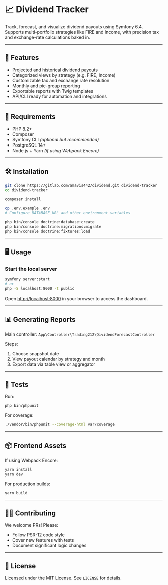 # 📈 Dividend Tracker

Track, forecast, and visualize dividend payouts using Symfony 6.4. Supports multi-portfolio strategies like FIRE and Income, with precision tax and exchange-rate calculations baked in.

---

## 🚀 Features

- Projected and historical dividend payouts
- Categorized views by strategy (e.g. FIRE, Income)
- Customizable tax and exchange rate resolution
- Monthly and pie-group reporting
- Exportable reports with Twig templates
- API/CLI ready for automation and integrations

---

## 🧰 Requirements

- PHP 8.2+
- Composer
- Symfony CLI *(optional but recommended)*
- PostgreSQL 14+
- Node.js + Yarn *(if using Webpack Encore)*

---

## 🛠 Installation

```bash
git clone https://gitlab.com/amavis442/dividend.git dividend-tracker
cd dividend-tracker

composer install

cp .env.example .env
# Configure DATABASE_URL and other environment variables

php bin/console doctrine:database:create
php bin/console doctrine:migrations:migrate
php bin/console doctrine:fixtures:load
```

---

## 🖥️ Usage

### Start the local server

```bash
symfony server:start
# or
php -S localhost:8000 -t public
```

Open [http://localhost:8000](http://localhost:8000) in your browser to access the dashboard.

---

## 📊 Generating Reports

Main controller:
`App\Controller\Trading212\DividendForecastController`

Steps:
1. Choose snapshot date
2. View payout calendar by strategy and month
3. Export data via table view or aggregator

---

## 🧪 Tests

Run:

```bash
php bin/phpunit
```

For coverage:

```bash
./vendor/bin/phpunit --coverage-html var/coverage
```

---

## 📦 Frontend Assets

If using Webpack Encore:

```bash
yarn install
yarn dev
```

For production builds:

```bash
yarn build
```

---

## 👨‍💻 Contributing

We welcome PRs! Please:
- Follow PSR-12 code style
- Cover new features with tests
- Document significant logic changes

---

## 📜 License

Licensed under the MIT License. See `LICENSE` for details.


